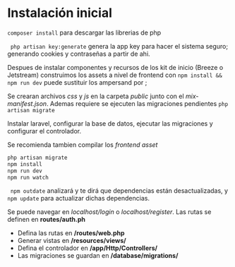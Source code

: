 # Instalación inicial

``` composer install ``` para descargar las librerias de php


``` php artisan key:generate``` genera la app key para hacer el sistema seguro; generando cookies y contraseñas a partir de ahi.


Despues de instalar componentes y recursos de los kit de inicio (Breeze o Jetstream) construimos los assets a nivel de frontend con ``` npm install && npm run dev ``` puede sustituir los ampersand por ;

Se crearan archivos _css_ y _js_ en la carpeta _public_ junto con el _mix-manifest.json_. Ademas requiere se ejecuten las migraciones pendientes ``` php artisan migrate ```



Instalar laravel, configurar la base de datos, ejecutar las migraciones y configurar el controlador.

Se recomienda tambien compilar los _frontend asset_
```sh
php artisan migrate
npm install
npm run dev
npm run watch
```

``` npm outdate``` analizará y te dirá que dependencias están desactualizadas, y ```npm update``` para actualizar dichas dependencias.

Se puede navegar en *localhost/login* o *localhost/register*. Las rutas se definen en **routes/auth.ph**


- Defina las rutas en **/routes/web.php**
- Generar vistas en **/resources/views/**
- Defina el controlador en **/app/Http/Controllers/**
- Las migraciones se guardan en **/database/migrations/**

